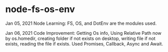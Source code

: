 # node-fs-os-env
Jan 05, 2021 Node Learning: FS, OS, and DotEnv are the modules used.

Jan 06, 2021 Code Improvement: Getting Os info, Using Relative Path now by os.homedir, creating folder if not exists on desktop, writing file if not exists, reading the file if exists. Used Promises, Callback, Async and Await. 
